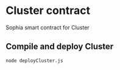 # Cluster contract
Sophia smart contract for Cluster

## Compile and deploy Cluster
```
node deployCluster.js
```

